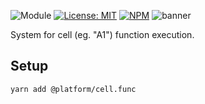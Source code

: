 ![Module](https://img.shields.io/badge/%40platform-cell.func-%23EA4E7E.svg)
[![License: MIT](https://img.shields.io/badge/license-MIT-blue.svg)](https://opensource.org/licenses/MIT)
[![NPM](https://img.shields.io/npm/v/@platform/cell.func.svg?colorB=blue&style=flat)](https://www.npmjs.com/package/@platform/cell.func)
![banner](https://user-images.githubusercontent.com/185555/66694791-e42fa500-ed13-11e9-9e27-5c9a755959ab.png)

System for cell (eg. "A1") function execution.

## Setup

    yarn add @platform/cell.func



